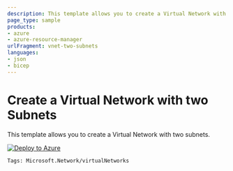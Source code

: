 ```yaml
---
description: This template allows you to create a Virtual Network with two subnets.
page_type: sample
products:
- azure
- azure-resource-manager
urlFragment: vnet-two-subnets
languages:
- json
- bicep
---
```

# Create a Virtual Network with two Subnets


This template allows you to create a Virtual Network with two subnets.

[![Deploy to Azure](https://aka.ms/deploytoazurebutton)](https://portal.azure.com/#create/Microsoft.Template/uri/https%3A%2F%2Fraw.githubusercontent.com%2Fdaryabululukova%2Fquickstart_demo%2Fmaster%2FVirtualNetwork%2Fazuredeploy.json)

`Tags: Microsoft.Network/virtualNetworks`